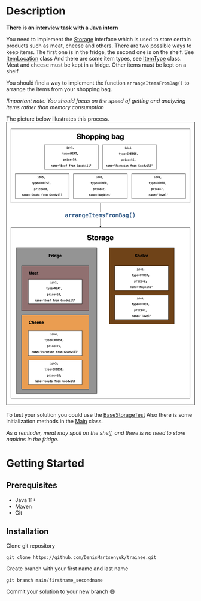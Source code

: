 # Description
**There is an interview task with a Java intern**

You need to implement the [Storage](./src/main/java/com/devexperts/storage/Storage.java) interface 
which is used to store certain products such as meat, cheese and others.
There are two possible ways to keep items. The first one is in the fridge, the second one is on the shelf.
See [ItemLocation](./src/main/java/com/devexperts/enums/ItemLocation.java) class
And there are some item types, see [ItemType](./src/main/java/com/devexperts/enums/ItemType.java) class.
Meat and cheese must be kept in a fridge.
Other items must be kept on a shelf.

You should find a way to implement the function ``arrangeItemsFromBag()`` to arrange the items from your shopping bag.

_!Important note: You should focus on the speed of getting and analyzing items rather than memory consumption_

The picture below illustrates this process.
![Description diagram of the task.](./docs/description_diagram.png)

To test your solution you could use the [BaseStorageTest](./src/test/java/BaseStorageTest.java)
Also there is some initialization methods in the [Main](./src/main/java/com/devexperts/Main.java) class.

_As a reminder, meat may spoil on the shelf, and there is no need to store napkins in the fridge._  

# Getting Started

## Prerequisites
- Java 11+
- Maven
- Git 

## Installation
Clone git repository
```
git clone https://github.com/DenisMartsenyuk/trainee.git
```
Create branch with your first name and last name
```
git branch main/firstname_secondname
```
Commit your solution to your new branch :smile:
